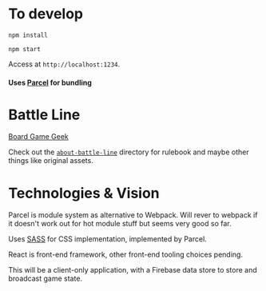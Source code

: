 # To develop

`npm install`

`npm start`

Access at `http://localhost:1234`.

#### Uses [Parcel](https://parceljs.org/) for bundling

# Battle Line

[Board Game Geek](https://boardgamegeek.com/boardgame/760/battle-line)

Check out the [`about-battle-line`](https://github.com/joe-alves/battle-line/tree/master/about-battle-line) directory for rulebook and maybe other things like original assets.

# Technologies & Vision

Parcel is module system as alternative to Webpack. Will rever to webpack if it doesn't work out for hot module stuff but seems very good so far.

Uses [SASS](https://sass-lang.com/) for CSS implementation, implemented by Parcel.

React is front-end framework, other front-end tooling choices pending.

This will be a client-only application, with a Firebase data store to store and broadcast game state.

